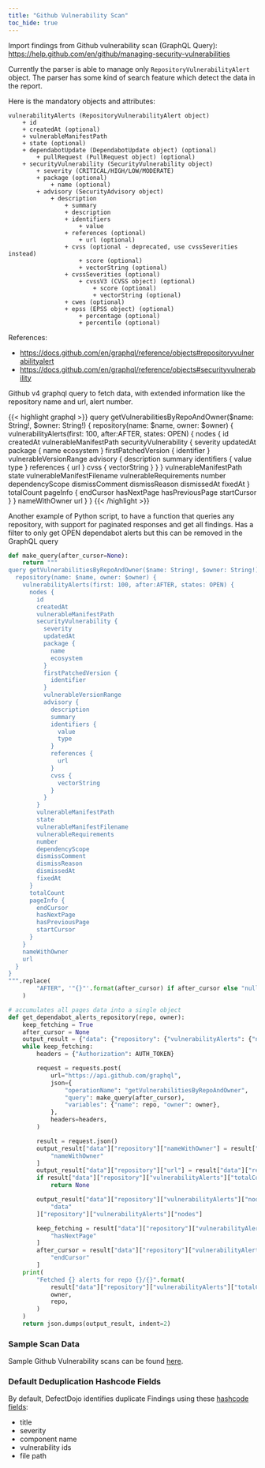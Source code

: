```yaml
---
title: "Github Vulnerability Scan"
toc_hide: true
---
```

Import findings from Github vulnerability scan (GraphQL Query):
<https://help.github.com/en/github/managing-security-vulnerabilities>

Currently the parser is able to manage only `RepositoryVulnerabilityAlert` object.
The parser has some kind of search feature which detect the data in the report.

Here is the mandatory objects and attributes:
```
vulnerabilityAlerts (RepositoryVulnerabilityAlert object)
    + id
    + createdAt (optional)
    + vulnerableManifestPath
    + state (optional)
    + dependabotUpdate (DependabotUpdate object) (optional)
        + pullRequest (PullRequest object) (optional)
    + securityVulnerability (SecurityVulnerability object)
        + severity (CRITICAL/HIGH/LOW/MODERATE)
        + package (optional)
            + name (optional)
        + advisory (SecurityAdvisory object)
            + description
                + summary
                + description
                + identifiers
                    + value
                + references (optional)
                    + url (optional)
                + cvss (optional - deprecated, use cvssSeverities instead)
                    + score (optional)
                    + vectorString (optional)
                + cvssSeverities (optional)
                    + cvssV3 (CVSS object) (optional)
                        + score (optional)
                        + vectorString (optional)
                + cwes (optional)
                + epss (EPSS object) (optional)
                    + percentage (optional)
                    + percentile (optional)
```

References:
 - https://docs.github.com/en/graphql/reference/objects#repositoryvulnerabilityalert
 - https://docs.github.com/en/graphql/reference/objects#securityvulnerability

Github v4 graphql query to fetch data, with extended information like the repository name and url, alert number.

{{< highlight graphql >}}
query getVulnerabilitiesByRepoAndOwner($name: String!, $owner: String!) {
  repository(name: $name, owner: $owner) {
    vulnerabilityAlerts(first: 100, after:AFTER, states: OPEN) {
      nodes {
        id
        createdAt
        vulnerableManifestPath
        securityVulnerability {
          severity
          updatedAt
          package {
            name
            ecosystem
          }
          firstPatchedVersion {
            identifier
          }
          vulnerableVersionRange
          advisory {
            description
            summary
            identifiers {
              value
              type
            }
            references {
              url
            }
            cvss {
              vectorString
            }
          }
        }
        vulnerableManifestPath
        state
        vulnerableManifestFilename
        vulnerableRequirements
        number
        dependencyScope
        dismissComment
        dismissReason
        dismissedAt
        fixedAt
      }
      totalCount
      pageInfo {
        endCursor
        hasNextPage
        hasPreviousPage
        startCursor
      }
    }
    nameWithOwner
    url
  }
}
{{< /highlight >}}

Another example of Python script, to have a function that queries any repository, with support for paginated responses and get all findings.
Has a filter to only get OPEN dependabot alerts but this can be removed in the GraphQL query

```python
def make_query(after_cursor=None):
    return """
query getVulnerabilitiesByRepoAndOwner($name: String!, $owner: String!) {
  repository(name: $name, owner: $owner) {
    vulnerabilityAlerts(first: 100, after:AFTER, states: OPEN) {
      nodes {
        id
        createdAt
        vulnerableManifestPath
        securityVulnerability {
          severity
          updatedAt
          package {
            name
            ecosystem
          }
          firstPatchedVersion {
            identifier
          }
          vulnerableVersionRange
          advisory {
            description
            summary
            identifiers {
              value
              type
            }
            references {
              url
            }
            cvss {
              vectorString
            }
          }
        }
        vulnerableManifestPath
        state
        vulnerableManifestFilename
        vulnerableRequirements
        number
        dependencyScope
        dismissComment
        dismissReason
        dismissedAt
        fixedAt
      }
      totalCount
      pageInfo {
        endCursor
        hasNextPage
        hasPreviousPage
        startCursor
      }
    }
    nameWithOwner
    url
  }
}
""".replace(
        "AFTER", '"{}"'.format(after_cursor) if after_cursor else "null"
    )

# accumulates all pages data into a single object
def get_dependabot_alerts_repository(repo, owner):
    keep_fetching = True
    after_cursor = None
    output_result = {"data": {"repository": {"vulnerabilityAlerts": {"nodes": []}}}}
    while keep_fetching:
        headers = {"Authorization": AUTH_TOKEN}

        request = requests.post(
            url="https://api.github.com/graphql",
            json={
                "operationName": "getVulnerabilitiesByRepoAndOwner",
                "query": make_query(after_cursor),
                "variables": {"name": repo, "owner": owner},
            },
            headers=headers,
        )

        result = request.json()
        output_result["data"]["repository"]["nameWithOwner"] = result["data"]["repository"][
            "nameWithOwner"
        ]
        output_result["data"]["repository"]["url"] = result["data"]["repository"]["url"]
        if result["data"]["repository"]["vulnerabilityAlerts"]["totalCount"] == 0:
            return None

        output_result["data"]["repository"]["vulnerabilityAlerts"]["nodes"] += result[
            "data"
        ]["repository"]["vulnerabilityAlerts"]["nodes"]

        keep_fetching = result["data"]["repository"]["vulnerabilityAlerts"]["pageInfo"][
            "hasNextPage"
        ]
        after_cursor = result["data"]["repository"]["vulnerabilityAlerts"]["pageInfo"][
            "endCursor"
        ]
    print(
        "Fetched {} alerts for repo {}/{}".format(
            result["data"]["repository"]["vulnerabilityAlerts"]["totalCount"],
            owner,
            repo,
        )
    )
    return json.dumps(output_result, indent=2)
```

### Sample Scan Data
Sample Github Vulnerability scans can be found [here](https://github.com/DefectDojo/django-DefectDojo/tree/master/unittests/scans/github_vulnerability).

### Default Deduplication Hashcode Fields
By default, DefectDojo identifies duplicate Findings using these [hashcode fields](https://docs.defectdojo.com/en/working_with_findings/finding_deduplication/about_deduplication/):

- title
- severity
- component name
- vulnerability ids
- file path
